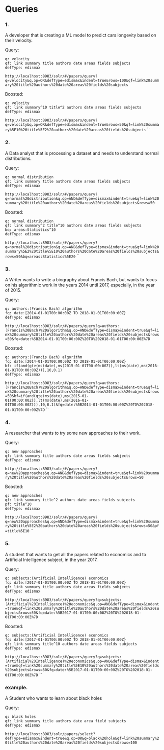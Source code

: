 # Queries

### 1.

A developer that is creating a ML model to predict cars longevity based on their velocity.

Query:
```
q: velocity
qf: link summary title authors date areas fields subjects
defType: edismax
```
`http://localhost:8983/solr/#/papers/query?q=velocity&q.op=OR&defType=edismax&indent=true&rows=100&qf=link%20summary%20title%20authors%20date%20areas%20fields%20subjects`

Boosted:
```
q: velocity
qf: link summary^10 title^2 authors date areas fields subjects
defType: edismax
```
`http://localhost:8983/solr/#/papers/query?q=velocity&q.op=OR&defType=edismax&indent=true&rows=50&qf=link%20summary%5E10%20title%5E2%20authors%20date%20areas%20fields%20subjects`
``


### 2.

A Data analyst that is processing a dataset and needs to understand normal distributions.

Query:
```
q: normal distribution
qf: link summary title authors date areas fields subjects
defType: edismax
```
`http://localhost:8983/solr/#/papers/query?q=normal%20distribution&q.op=AND&defType=dismax&indent=true&qf=link%20summary%20title%20authors%20date%20areas%20fields%20subjects&rows=50`

Boosted:
```
q: normal distribution
qf: link summary^2 title^10 authors date areas fields subjects
bq: areas:Statistics^10
defType: edismax
```
`http://localhost:8983/solr/#/papers/query?q=normal%20distribution&q.op=AND&defType=dismax&indent=true&qf=link%20summary%5E2%20title%5E10%20authors%20date%20areas%20fields%20subjects&rows=50&bq=areas:Statistics%5E20`
``

### 3.

A Writer wants to write a biography about Francis Bach, but wants to focus on his algorithmic work in the years 2014 until 2017, especially, in the year of 2015.

Query:
```
q: authors:(Francis Bach) algorithm
fq: date:[2014-01-01T00:00:00Z TO 2018-01-01T00:00:00Z}
defType: edismax
```
`http://localhost:8983/solr/#/papers/query?q=authors:(Francis%20Bach)%20algorithm&q.op=AND&defType=dismax&indent=true&qf=link%20summary%20title%20authors%20date%20areas%20fields%20subjects&rows=50&fq=date:%5B2014-01-01T00:00:00Z%20TO%202018-01-01T00:00:00Z%7D`

Boosted:
```
q: authors:(Francis Bach) algorithm
fq: date:[2014-01-01T00:00:00Z TO 2018-01-01T00:00:00Z}
bf: if(and(gte(ms(date),ms(2015-01-01T00:00:00Z)),lt(ms(date),ms(2016-01-01T00:00:00Z))),10,0.1)
defType: edismax
```
`http://localhost:8983/solr/#/papers/query?q=authors:(Francis%20Bach)%20algorithm&q.op=AND&defType=dismax&indent=true&qf=link%20summary%20title%20authors%20date%20areas%20fields%20subjects&rows=50&bf=if(and(gte(ms(date),ms(2015-01-01T00:00:00Z)),lt(ms(date),ms(2016-01-01T00:00:00Z))),10,0.1)&fq=date:%5B2014-01-01T00:00:00Z%20TO%202018-01-01T00:00:00Z%7D`
``

### 4.

A researcher that wants to try some new approaches to their work.

Query:
```
q: new approaches
qf: link summary title authors date areas fields subjects
defType: edismax
```
`http://localhost:8983/solr/#/papers/query?q=new%20approaches&q.op=AND&defType=dismax&indent=true&qf=link%20summary%20title%20authors%20date%20areas%20fields%20subjects&rows=50`

Boosted:
```
q: new approaches
qf: link summary title^2 authors date areas fields subjects
pf: title^10
defType: edismax
```
`http://localhost:8983/solr/#/papers/query?q=new%20approaches&q.op=AND&defType=dismax&indent=true&qf=link%20summary%20title%5E2%20authors%20date%20areas%20fields%20subjects&rows=50&pf=title%5E10`
``

### 5.

A student that wants to get all the papers related to economics and to Artificial Intelligence subject, in the year 2017.

Query:
```
q: subjects:(Artificial Intelligence) economics
fq: date:[2017-01-01T00:00:00Z TO 2018-01-01T00:00:00Z}
qf: link summary title authors date areas fields subjects
defType: edismax
```
`http://localhost:8983/solr/#/papers/query?q=subjects:(Artificial%20Intelligence)%20economics&q.op=AND&defType=dismax&indent=true&qf=link%20summary%20title%20authors%20date%20areas%20fields%20subjects&rows=50&fq=date:%5B2017-01-01T00:00:00Z%20TO%202018-01-01T00:00:00Z%7D`

Boosted:
```
q: subjects:(Artificial Intelligence) economics
fq: date:[2017-01-01T00:00:00Z TO 2018-01-01T00:00:00Z}
qf: link summary title^10 authors date areas fields subjects
defType: edismax
```
`http://localhost:8983/solr/#/papers/query?q=subjects:(Artificial%20Intelligence)%20economics&q.op=AND&defType=dismax&indent=true&qf=link%20summary%20title%5E10%20authors%20date%20areas%20fields%20subjects&rows=50&fq=date:%5B2017-01-01T00:00:00Z%20TO%202018-01-01T00:00:00Z%7D`
``

### example.

A Student who wants to learn about black holes

Query:
```
q: black holes
qf: link summary title authors date area field subjects
defType: edismax
```

`http://localhost:8983/solr/papers/select?defType=edismax&indent=true&q.op=OR&q=black%20hole&qf=link%20summary%20title%20authors%20date%20areas%20fields%20subjects&rows=100`